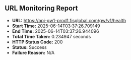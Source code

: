 ## URL Monitoring Report

- **URL:** https://api-gw1-prod1.fisglobal.com/gw/v1/health
- **Start Time:** 2025-06-14T03:37:26.709149
- **End Time:** 2025-06-14T03:37:26.944096
- **Total Time Taken:** 0.234947 seconds
- **HTTP Status Code:** 200
- **Status:** Success
- **Failure Reason:** N/A

